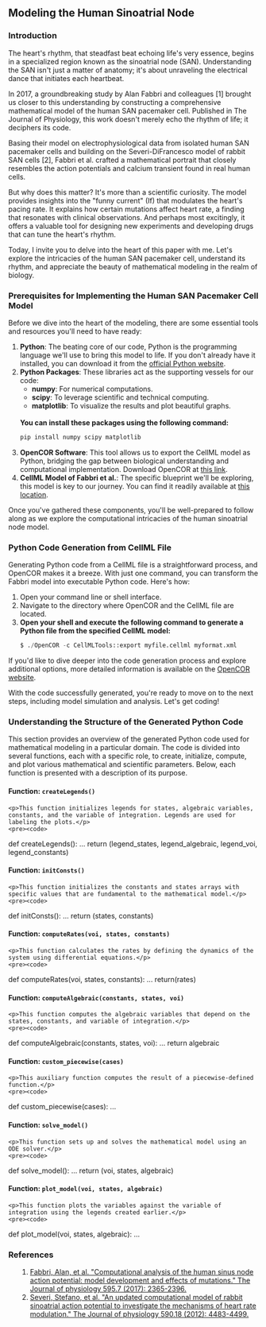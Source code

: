 ## Modeling the Human Sinoatrial Node

### Introduction

The heart's rhythm, that steadfast beat echoing life's very essence, begins in a specialized region known as the sinoatrial node (SAN). Understanding the SAN isn't just a matter of anatomy; it's about unraveling the electrical dance that initiates each heartbeat.

In 2017, a groundbreaking study by Alan Fabbri and colleagues [1] brought us closer to this understanding by constructing a comprehensive mathematical model of the human SAN pacemaker cell. Published in The Journal of Physiology, this work doesn't merely echo the rhythm of life; it deciphers its code.

Basing their model on electrophysiological data from isolated human SAN pacemaker cells and building on the Severi-DiFrancesco model of rabbit SAN cells [2], Fabbri et al. crafted a mathematical portrait that closely resembles the action potentials and calcium transient found in real human cells.

But why does this matter? It's more than a scientific curiosity. The model provides insights into the "funny current" (If) that modulates the heart's pacing rate. It explains how certain mutations affect heart rate, a finding that resonates with clinical observations. And perhaps most excitingly, it offers a valuable tool for designing new experiments and developing drugs that can tune the heart's rhythm.

Today, I invite you to delve into the heart of this paper with me. Let's explore the intricacies of the human SAN pacemaker cell, understand its rhythm, and appreciate the beauty of mathematical modeling in the realm of biology.

### Prerequisites for Implementing the Human SAN Pacemaker Cell Model

<p>Before we dive into the heart of the modeling, there are some essential tools and resources you'll need to have ready:</p>
<ol>
  <li><strong>Python</strong>: The beating core of our code, Python is the programming language we'll use to bring this model to life. If you don't already have it installed, you can download it from the <a href="https://www.python.org/downloads/" target="_blank" rel="noopener noreferrer">official Python website</a>.<br/></li>
  <li><strong>Python Packages</strong>: These libraries act as the supporting vessels for our code:
    <ul>
      <li><strong>numpy</strong>: For numerical computations.</li>
      <li><strong>scipy</strong>: To leverage scientific and technical computing.</li>
      <li><strong>matplotlib</strong>: To visualize the results and plot beautiful graphs.</li>
    </ul>
    <br/>
    <b>You can install these packages using the following command:</b><br/>
    
```python
pip install numpy scipy matplotlib
```

  </li>
  <li><strong>OpenCOR Software</strong>: This tool allows us to export the CellML model as Python, bridging the gap between biological understanding and computational implementation. Download OpenCOR at <a href="https://opencor.ws/" target="_blank" rel="noopener noreferrer">this link</a>.</li>
  <li><strong>CellML Model of Fabbri et al.</strong>: The specific blueprint we'll be exploring, this model is key to our journey. You can find it readily available at <a href="https://models.cellml.org/e/568/HumanSAN_Fabbri_Fantini_Wilders_Severi_2017.cellml/view" target="_blank" rel="noopener noreferrer">this location</a>.</li>
</ol>
<p>Once you've gathered these components, you'll be well-prepared to follow along as we explore the computational intricacies of the human sinoatrial node model.</p>

### Python Code Generation from CellML File
<p>Generating Python code from a CellML file is a straightforward process, and OpenCOR makes it a breeze. With just one command, you can transform the Fabbri model into executable Python code. Here's how:</p>
<ol>
  <li>Open your command line or shell interface.</li>
  <li>Navigate to the directory where OpenCOR and the CellML file are located.</li>
  <li><b>Open your shell and execute the following command to generate a Python file from the specified CellML model:</b>

```python
$ ./OpenCOR -c CellMLTools::export myfile.cellml myformat.xml
```
  </li>
</ol>
<p>If you'd like to dive deeper into the code generation process and explore additional options, more detailed information is available on the <a href="https://tutorial-on-cellml-opencor-and-pmr.readthedocs.io/en/latest/code_generation.html" target="_blank" rel="noopener noreferrer">OpenCOR website</a>.</p>
<p>With the code successfully generated, you're ready to move on to the next steps, including model simulation and analysis. Let's get coding!</p>

### Understanding the Structure of the Generated Python Code
 <p>This section provides an overview of the generated Python code used for mathematical modeling in a particular domain. The code is divided into several functions, each with a specific role, to create, initialize, compute, and plot various mathematical and scientific parameters. Below, each function is presented with a description of its purpose.</p>

#### Function: <code>createLegends()</code>
    <p>This function initializes legends for states, algebraic variables, constants, and the variable of integration. Legends are used for labeling the plots.</p>
    <pre><code>
def createLegends():
    ...
    return (legend_states, legend_algebraic, legend_voi, legend_constants)
    </code></pre>

#### Function: <code>initConsts()</code>
    <p>This function initializes the constants and states arrays with specific values that are fundamental to the mathematical model.</p>
    <pre><code>
def initConsts():
    ...
    return (states, constants)
    </code></pre>

#### Function: <code>computeRates(voi, states, constants)</code>
    <p>This function calculates the rates by defining the dynamics of the system using differential equations.</p>
    <pre><code>
def computeRates(voi, states, constants):
    ...
    return(rates)
    </code></pre>

#### Function: <code>computeAlgebraic(constants, states, voi)</code>
    <p>This function computes the algebraic variables that depend on the states, constants, and variable of integration.</p>
    <pre><code>
def computeAlgebraic(constants, states, voi):
    ...
    return algebraic
    </code></pre>

#### Function: <code>custom_piecewise(cases)</code>
    <p>This auxiliary function computes the result of a piecewise-defined function.</p>
    <pre><code>
def custom_piecewise(cases):
    ...
    </code></pre>

#### Function: <code>solve_model()</code>
    <p>This function sets up and solves the mathematical model using an ODE solver.</p>
    <pre><code>
def solve_model():
    ...
    return (voi, states, algebraic)
    </code></pre>

#### Function: <code>plot_model(voi, states, algebraic)</code>
    <p>This function plots the variables against the variable of integration using the legends created earlier.</p>
    <pre><code>
def plot_model(voi, states, algebraic):
    ...
    </code></pre>


### References
<ol style="margin-left:20px">
<li><a href="https://doi.org/10.1113/JP273259">Fabbri, Alan, et al. "Computational analysis of the human sinus node action potential: model development and effects of mutations." The Journal of physiology 595.7 (2017): 2365-2396.</a></li>
<li><a href="https://doi.org/10.1113/jphysiol.2012.229435">Severi, Stefano, et al. "An updated computational model of rabbit sinoatrial action potential to investigate the mechanisms of heart rate modulation." The Journal of physiology 590.18 (2012): 4483-4499.</a></li>
</ol>
